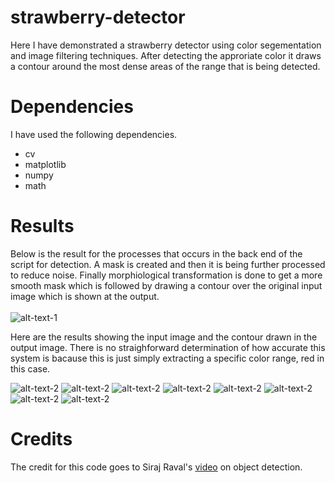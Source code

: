 # strawberry-detector 

Here I have demonstrated a strawberry detector using color segementation and image filtering techniques. After detecting the approriate color it draws a contour around the most dense areas of the range that is being detected. 

# Dependencies 

I have used the following dependencies.

   * cv
   * matplotlib
   * numpy
   * math
   
# Results

Below is the result for the processes that occurs in the back end of the script for detection. A mask is created and then it is being further processed to reduce noise. Finally morphiological transformation is done to get a more smooth mask which is followed by drawing a contour over the original input image which is shown at the output.<br /><br />
![alt-text-1](https://github.com/hasibzunair/strawberry-detector/blob/master/Figure_1.png "title-1")

Here are the results showing the input image and the contour drawn in the output image. There is no straighforward determination of how accurate this system is bacause this is just simply extracting a specific color range, red in this case.<br />

![alt-text-2](https://github.com/hasibzunair/strawberry-detector/blob/master/Figure_2.png "title-2")
![alt-text-2](https://github.com/hasibzunair/strawberry-detector/blob/master/Figure_3.png "title-2")
![alt-text-2](https://github.com/hasibzunair/strawberry-detector/blob/master/Figure_4.png "title-2")
![alt-text-2](https://github.com/hasibzunair/strawberry-detector/blob/master/Figure_5.png "title-2")
![alt-text-2](https://github.com/hasibzunair/strawberry-detector/blob/master/Figure_6.png "title-2")
![alt-text-2](https://github.com/hasibzunair/strawberry-detector/blob/master/Figure_7.png "title-2")
![alt-text-2](https://github.com/hasibzunair/strawberry-detector/blob/master/Figure_8.png "title-2")
![alt-text-2](https://github.com/hasibzunair/strawberry-detector/blob/master/Figure_9.png "title-2")

# Credits 

The credit for this code goes to Siraj Raval's [video](https://www.youtube.com/watch?v=OnWIYI6-4Ss) on object detection. 
